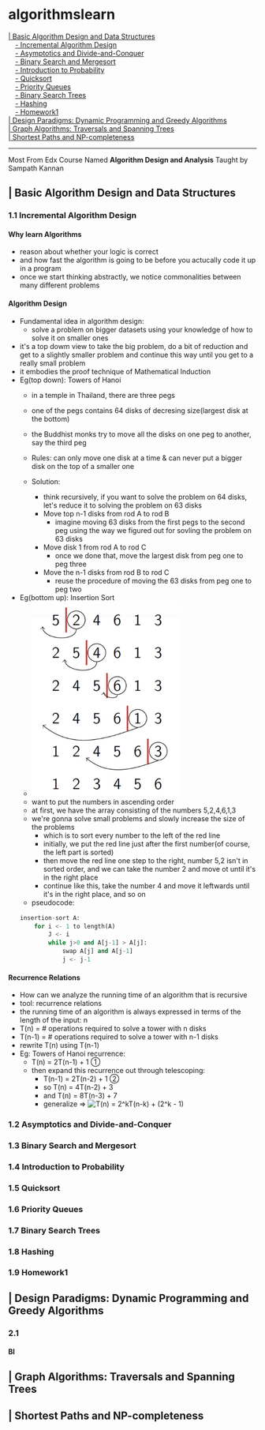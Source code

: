 # algorithmslearn 

[| Basic Algorithm Design and Data Structures](https://github.com/tristaaa/algorithmslearn#-basic-algorithm-design-and-data-structures)<br>
&ensp;&ensp;[- Incremental Algorithm Design](https://github.com/tristaaa/algorithmslearn#11-incremental-algorithm-design)<br>
&ensp;&ensp;[- Asymptotics and Divide-and-Conquer](https://github.com/tristaaa/algorithmslearn#12-asymptotics-and-divide-and-conquer)<br>
&ensp;&ensp;[- Binary Search and Mergesort](https://github.com/tristaaa/algorithmslearn#13-binary-search-and-mergesort)<br>
&ensp;&ensp;[- Introduction to Probability](https://github.com/tristaaa/algorithmslearn#14-introduction-to-probability)<br>
&ensp;&ensp;[- Quicksort](https://github.com/tristaaa/algorithmslearn#15-quicksort)<br>
&ensp;&ensp;[- Priority Queues](https://github.com/tristaaa/algorithmslearn#16-priority-queues)<br>
&ensp;&ensp;[- Binary Search Trees](https://github.com/tristaaa/algorithmslearn#17-binary-search-trees)<br>
&ensp;&ensp;[- Hashing](https://github.com/tristaaa/algorithmslearn#18-hashing)<br>
&ensp;&ensp;[- Homework1](https://github.com/tristaaa/algorithmslearn#19-homework1)<br>
[| Design Paradigms: Dynamic Programming and Greedy Algorithms](https://github.com/tristaaa/algorithmslearn#-design-paradigms-dynamic-programming-and-greedy-algorithms)<br>
[| Graph Algorithms: Traversals and Spanning Trees](https://github.com/tristaaa/algorithmslearn#-graph-algorithms-traversals-and-spanning-trees)<br>
[| Shortest Paths and NP-completeness](https://github.com/tristaaa/algorithmslearn#-shortest-paths-and-np-completeness)<br>



---
Most From Edx Course Named **Algorithm Design and Analysis** Taught by Sampath Kannan

## | Basic Algorithm Design and Data Structures
### 1.1 Incremental Algorithm Design
#### Why learn Algorithms
- reason about whether your logic is correct
- and how fast the algorithm is going to be before you actucally code it up in a program
- once we start thinking abstractly, we notice commonalities between many different problems

#### Algorithm Design
- Fundamental idea in algorithm design:
    - solve a problem on bigger datasets using your knowledge of how to solve it on smaller ones
- it's a top dowm view to take the big problem, do a bit of reduction and get to a slightly smaller problem and continue this way until you get to a really small problem
- it embodies the proof technique of Mathematical Induction
- Eg(top down): Towers of Hanoi
    - in a temple in Thailand, there are three pegs
    - one of the pegs contains 64 disks of decresing size(largest disk at the bottom)
    - the Buddhist monks try to move all the disks on one peg to another, say the third peg
    - Rules: can only move one disk at a time & can never put a bigger disk on the top of a smaller one

    - Solution: 
        - think recursively, if you want to solve the problem on 64 disks, let's reduce it to solving the problem on 63 disks
        - Move top n-1 disks from rod A to rod B
            - imagine moving 63 disks from the first pegs to the second peg using the way we figured out for sovling the problem on 63 disks
        - Move disk 1 from rod A to rod C
            - once we done that, move the largest disk from peg one to peg three
        - Move the n-1 disks from rod B to rod C
            - reuse the procedure of moving the 63 disks from peg one to peg two
- Eg(bottom up): Insertion Sort
    - ![insertion sort](https://github.com/tristaaa/algorithmslearn/blob/master/pics/insertion%20sort.png)
    - want to put the numbers in ascending order
    - at first, we have the array consisting of the numbers 5,2,4,6,1,3
    - we're gonna solve small problems and slowly increase the size of the problems
        - which is to sort every number to the left of the red line
        - initially, we put the red line just after the first number(of course, the left part is sorted)
        - then move the red line one step to the right, number 5,2 isn't in sorted order, and we can take the number 2 and move ot until it's in the right place
        - continue like this, take the number 4 and move it leftwards until it's in the right place, and so on
    - pseudocode:
    ```python
    insertion-sort A:
        for i <- 1 to length(A)
            J <- i
            while j>0 and A[j-1] > A[j]:
                swap A[j] and A[j-1]
                j <- j-1
    ```

#### Recurrence Relations
- How can we analyze the running time of an algorithm that is recursive
- tool: recurrence relations
- the running time of an algorithm is always expressed in terms of the length of the input: n
- T(n) = # operations required to solve a tower with n disks
- T(n-1) = # operations required to solve a tower with n-1 disks
- rewrite T(n) using T(n-1)
- Eg: Towers of Hanoi recurrence:
    - T(n) = 2T(n-1) + 1 ①
    - then expand this recurrence out through telescoping:
        - T(n-1) = 2T(n-2) + 1 ②
        - so T(n) = 4T(n-2) + 3
        - and T(n) = 8T(n-3) + 7
        - generalize =>  <img src="https://latex.codecogs.com/gif.latex?\inline&space;T(n) = 2^kT(n-k) + (2^k - 1)" title="T(n) = 2^kT(n-k) + (2^k - 1)" /><br> 




### 1.2 Asymptotics and Divide-and-Conquer

### 1.3 Binary Search and Mergesort

### 1.4 Introduction to Probability

### 1.5 Quicksort

### 1.6 Priority Queues

### 1.7 Binary Search Trees

### 1.8 Hashing

### 1.9 Homework1




## | Design Paradigms: Dynamic Programming and Greedy Algorithms
### 2.1 
#### BI


 
## | Graph Algorithms: Traversals and Spanning Trees




## | Shortest Paths and NP-completeness
